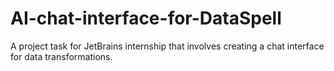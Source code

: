 # AI-chat-interface-for-DataSpell
A project task for JetBrains internship that involves creating a chat interface for data transformations.
